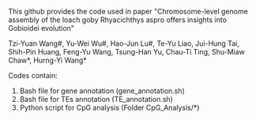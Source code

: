 This github provides the code used in paper "Chromosome-level genome assembly of the loach goby Rhyacichthys aspro offers insights into Gobioidei evolution"

Tzi-Yuan Wang#, Yu-Wei Wu#, Hao-Jun Lu#, Te-Yu Liao, Jui-Hung Tai, Shih-Pin Huang, Feng-Yu Wang, Tsung-Han Yu, Chau-Ti Ting, Shu-Miaw Chaw*, Hurng-Yi Wang*

Codes contain:
1. Bash file for gene annotation (gene_annotation.sh)
2. Bash file for TEs annotation (TE_annotation.sh)
3. Python script for CpG analysis (Folder CpG_Analysis/*)
